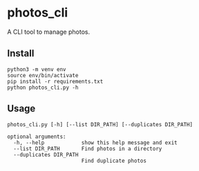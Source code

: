 # photos_cli
A CLI tool to manage photos.

## Install

    python3 -m venv env
    source env/bin/activate
    pip install -r requirements.txt
    python photos_cli.py -h

## Usage

    photos_cli.py [-h] [--list DIR_PATH] [--duplicates DIR_PATH]

    optional arguments:
      -h, --help            show this help message and exit
      --list DIR_PATH       Find photos in a directory
      --duplicates DIR_PATH
                            Find duplicate photos
